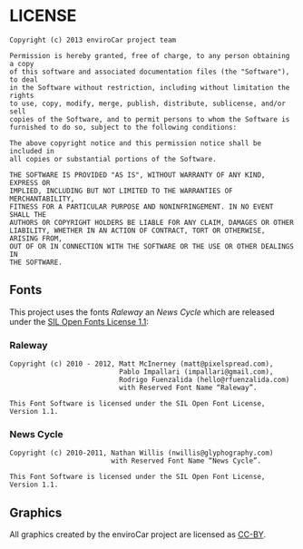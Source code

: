 # LICENSE
```
Copyright (c) 2013 enviroCar project team

Permission is hereby granted, free of charge, to any person obtaining a copy
of this software and associated documentation files (the "Software"), to deal
in the Software without restriction, including without limitation the rights
to use, copy, modify, merge, publish, distribute, sublicense, and/or sell
copies of the Software, and to permit persons to whom the Software is
furnished to do so, subject to the following conditions:

The above copyright notice and this permission notice shall be included in
all copies or substantial portions of the Software.

THE SOFTWARE IS PROVIDED "AS IS", WITHOUT WARRANTY OF ANY KIND, EXPRESS OR
IMPLIED, INCLUDING BUT NOT LIMITED TO THE WARRANTIES OF MERCHANTABILITY,
FITNESS FOR A PARTICULAR PURPOSE AND NONINFRINGEMENT. IN NO EVENT SHALL THE
AUTHORS OR COPYRIGHT HOLDERS BE LIABLE FOR ANY CLAIM, DAMAGES OR OTHER
LIABILITY, WHETHER IN AN ACTION OF CONTRACT, TORT OR OTHERWISE, ARISING FROM,
OUT OF OR IN CONNECTION WITH THE SOFTWARE OR THE USE OR OTHER DEALINGS IN
THE SOFTWARE.
```

## Fonts
This project uses the fonts *Raleway* an *News Cycle* which 
are released under the [SIL Open Fonts License 1.1][sil]:

### Raleway
```
Copyright (c) 2010 - 2012, Matt McInerney (matt@pixelspread.com), 
                           Pablo Impallari (impallari@gmail.com), 
                           Rodrigo Fuenzalida (hello@rfuenzalida.com)
                           with Reserved Font Name “Raleway”.

This Font Software is licensed under the SIL Open Font License, Version 1.1.
```

### News Cycle
```
Copyright (c) 2010-2011, Nathan Willis (nwillis@glyphography.com)
                         with Reserved Font Name “News Cycle”.

This Font Software is licensed under the SIL Open Font License, Version 1.1.
```

## Graphics
All graphics created by the enviroCar project are licensed as [CC-BY][ccby].

[sil]: http://scripts.sil.org/OFL
[ccby]: http://creativecommons.org/licenses/by/3.0/
